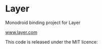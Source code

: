 # Layer
Monodroid binding project for Layer

www.layer.com

This code is released under the MIT licence:
